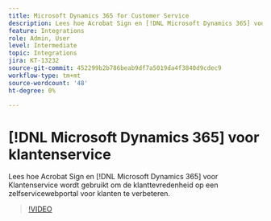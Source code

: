 ```yaml
---
title: Microsoft Dynamics 365 for Customer Service
description: Lees hoe Acrobat Sign en [!DNL Microsoft Dynamics 365] voor klantenservice wordt gebruikt om de klanttevredenheid op een zelfservicewebportal voor klanten te verbeteren
feature: Integrations
role: Admin, User
level: Intermediate
topic: Integrations
jira: KT-13232
source-git-commit: 452299b2b786beab9df7a5019da4f3840d9cdec9
workflow-type: tm+mt
source-wordcount: '48'
ht-degree: 0%

---
```


# [!DNL Microsoft Dynamics 365] voor klantenservice

Lees hoe Acrobat Sign en [!DNL Microsoft Dynamics 365] voor Klantenservice wordt gebruikt om de klanttevredenheid op een zelfservicewebportal voor klanten te verbeteren.

>[!VIDEO](https://video.tv.adobe.com/v/3445979?quality=12&learn=on&hidetitle=true&captions=dut)
